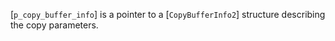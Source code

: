 [`p_copy_buffer_info`] is a pointer to a [`CopyBufferInfo2`]
structure describing the copy parameters.